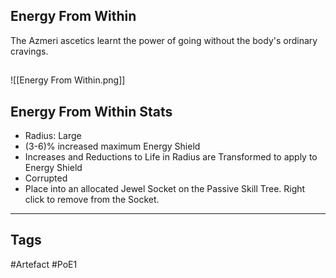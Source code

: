## Energy From Within
The Azmeri ascetics learnt the power
of going without the body's ordinary cravings.
##
![[Energy From Within.png]]
## Energy From Within Stats
- Radius: Large
- (3-6)% increased maximum Energy Shield
- Increases and Reductions to Life in Radius are Transformed to apply to Energy Shield
- Corrupted
- Place into an allocated Jewel Socket on the Passive Skill Tree. Right click to remove from the Socket.


---
## Tags
#Artefact
#PoE1